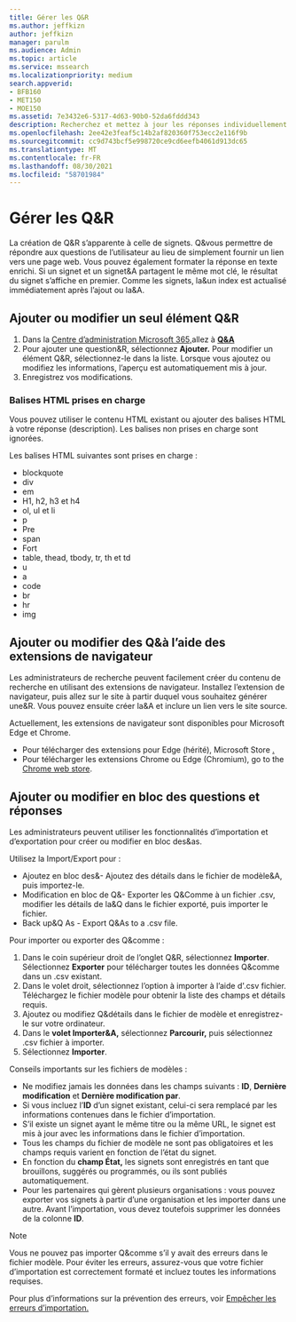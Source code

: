```yaml
---
title: Gérer les Q&R
ms.author: jeffkizn
author: jeffkizn
manager: parulm
ms.audience: Admin
ms.topic: article
ms.service: mssearch
ms.localizationpriority: medium
search.appverid:
- BFB160
- MET150
- MOE150
ms.assetid: 7e3432e6-5317-4d63-90b0-52da6fddd343
description: Recherchez et mettez à jour les réponses individuellement ou utilisez les outils Recherche Microsoft disponibles pour modifier la&en même temps.
ms.openlocfilehash: 2ee42e3feaf5c14b2af820360f753ecc2e116f9b
ms.sourcegitcommit: cc9d743bcf5e998720ce9cd6eefb4061d913dc65
ms.translationtype: MT
ms.contentlocale: fr-FR
ms.lasthandoff: 08/30/2021
ms.locfileid: "58701984"
---
```

# <a name="manage-qas"></a>Gérer les Q&R

La création de Q&R s’apparente à celle de signets. Q&vous permettre de répondre aux questions de l’utilisateur au lieu de simplement fournir un lien vers une page web. Vous pouvez également formater la réponse en texte enrichi. Si un signet et un signet&A partagent le même mot clé, le résultat du signet s’affiche en premier. Comme les signets, la&un index est actualisé immédiatement après l’ajout ou la&A.

## <a name="add-or-edit-a-single-qa"></a>Ajouter ou modifier un seul élément Q&R

1. Dans la [Centre d’administration Microsoft 365,](https://admin.microsoft.com)allez à [**Q&A**](https://admin.microsoft.com/Adminportal/Home#/MicrosoftSearch/qnas)
1. Pour ajouter une question&R, sélectionnez **Ajouter.**
Pour modifier un élément Q&R, sélectionnez-le dans la liste. Lorsque vous ajoutez ou modifiez les informations, l’aperçu est automatiquement mis à jour.
1. Enregistrez vos modifications.

### <a name="supported-html-tags"></a>Balises HTML prises en charge

Vous pouvez utiliser le contenu HTML existant ou ajouter des balises HTML à votre réponse (description). Les balises non prises en charge sont ignorées.

Les balises HTML suivantes sont prises en charge :

- blockquote
- div
- em
- H1, h2, h3 et h4
- ol, ul et li
- p
- Pre
- span
- Fort
- table, thead, tbody, tr, th et td
- u
- a
- code
- br
- hr
- img

## <a name="add-or-edit-qas-using-browser-extensions"></a>Ajouter ou modifier des Q&à l’aide des extensions de navigateur

Les administrateurs de recherche peuvent facilement créer du contenu de recherche en utilisant des extensions de navigateur. Installez l’extension de navigateur, puis allez sur le site à partir duquel vous souhaitez générer une&R. Vous pouvez ensuite créer la&A et inclure un lien vers le site source.

Actuellement, les extensions de navigateur sont disponibles pour Microsoft Edge et Chrome.

- Pour télécharger des extensions pour Edge (hérité), Microsoft Store [.](https://www.microsoft.com/p/microsoft-search-content-creator/9nrqdbcbwq55?activetab=pivot:overviewtab)
- Pour télécharger les extensions Chrome ou Edge (Chromium), go to the [Chrome web store](https://chrome.google.com/webstore/detail/microsoft-search-content/nocnablpaoeecfmfnjoheefkogmleipm).

## <a name="bulk-add-or-edit-qas"></a>Ajouter ou modifier en bloc des questions et réponses

Les administrateurs peuvent utiliser les fonctionnalités d’importation et d’exportation pour créer ou modifier en bloc des&as.

Utilisez la Import/Export pour :

- Ajoutez en bloc des&- Ajoutez des détails dans le fichier de modèle&A, puis importez-le.
- Modification en bloc de Q&- Exporter les Q&Comme à un fichier .csv, modifier les détails de la&Q dans le fichier exporté, puis importer le fichier.
- Back up&Q As - Export Q&As to a .csv file.

Pour importer ou exporter des Q&comme :

1. Dans le coin supérieur droit de l’onglet Q&R, sélectionnez **Importer**.
Sélectionnez **Exporter** pour télécharger toutes les données Q&comme dans un .csv existant.
1. Dans le volet droit, sélectionnez l’option à importer à l’aide d'.csv fichier. Téléchargez le fichier modèle pour obtenir la liste des champs et détails requis.
1. Ajoutez ou modifiez Q&détails dans le fichier de modèle et enregistrez-le sur votre ordinateur.
1. Dans le **volet Importer&A,** sélectionnez **Parcourir,** puis sélectionnez .csv fichier à importer.
1. Sélectionnez **Importer**.

Conseils importants sur les fichiers de modèles :

- Ne modifiez jamais les données dans les champs suivants : **ID**, **Dernière modification** et **Dernière modification par**.
- Si vous incluez l’**ID** d’un signet existant, celui-ci sera remplacé par les informations contenues dans le fichier d’importation.
- S’il existe un signet ayant le même titre ou la même URL, le signet est mis à jour avec les informations dans le fichier d’importation.
- Tous les champs du fichier de modèle ne sont pas obligatoires et les champs requis varient en fonction de l’état du signet.
- En fonction du **champ État,** les signets sont enregistrés en tant que brouillons, suggérés ou programmés, ou ils sont publiés automatiquement.   
- Pour les partenaires qui gèrent plusieurs organisations : vous pouvez exporter vos signets à partir d’une organisation et les importer dans une autre. Avant l’importation, vous devez toutefois supprimer les données de la colonne **ID**.

> [!NOTE]
> Vous ne pouvez pas importer Q&comme s’il y avait des erreurs dans le fichier modèle. Pour éviter les erreurs, assurez-vous que votre fichier d’importation est correctement formaté et incluez toutes les informations requises.

Pour plus d’informations sur la prévention des erreurs, voir [Empêcher les erreurs d’importation.](manage-bookmarks.md#prevent-import-errors)
